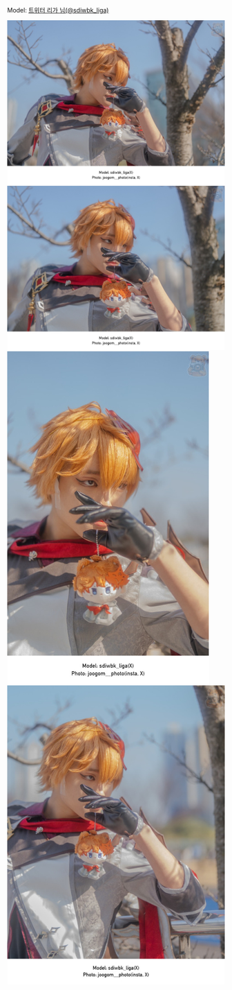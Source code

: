 ﻿---
dddd: 2024.02.17 일페
nickname: 리가
sns_type: x
sns_id: sdiwbk_liga
---

<a name="sdiwbk_liga"></a>
Model: <a href="https://x.com/sdiwbk_liga" target="_blank">트위터 리가 님(@sdiwbk_liga)</a>

![KakaoTalk20240220005207302.jpg](/assets/img/2024/02-17/KakaoTalk20240220005207302.jpg)
![KakaoTalk2024022000520730201.jpg](/assets/img/2024/02-17/KakaoTalk2024022000520730201.jpg)
![KakaoTalk2024022000520730202.jpg](/assets/img/2024/02-17/KakaoTalk2024022000520730202.jpg)
![KakaoTalk2024022000520730203.jpg](/assets/img/2024/02-17/KakaoTalk2024022000520730203.jpg)